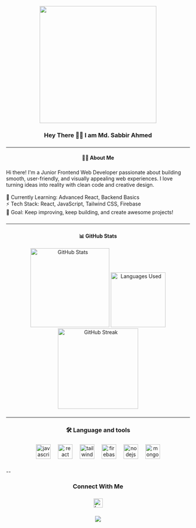<div align="center">
  <img height="320" src="https://i.ibb.co.com/vCk09Zrx/Blue-Minimalist-Personal-Branding-Youtube-Banner-2.jpg"  />
</div>

###

<h3 align="center">Hey There 👋🏾 I am Md. Sabbir Ahmed</h3>

###

---

<h4 align="center">👩‍💻  About Me</h4>

###

<p align="left">Hi there! I'm a Junior Frontend Web Developer passionate about building smooth, user-friendly, and visually appealing web experiences. I love turning ideas into reality with clean code and creative design.  <br><br>🌱 Currently Learning: Advanced React, Backend Basics  <br>⚡ Tech Stack: React, JavaScript, Tailwind CSS, Firebase  <br>🎯 Goal: Keep improving, keep building, and create awesome projects!</p>

###

---

###

<h4 align="center">📊 GitHub Stats</h4>
<div align="center">
  <img src="https://github-readme-stats.vercel.app/api?username=Sabbir1441&show_icons=true&theme=dracula&hide_border=false" height="216" alt="GitHub Stats" />
  <img src="https://github-readme-stats.vercel.app/api/top-langs/?username=Sabbir1441&layout=compact&theme=dracula&hide_border=false" height="150" alt="Languages Used" />
  <img src="https://github-readme-streak-stats.herokuapp.com/?user=Sabbir1441&theme=dracula&hide_border=false" height="220" alt="GitHub Streak" />
</div>

###

---

<h3 align="center">🛠 Language and tools</h3>

###

<div align="center">
  <img src="https://skillicons.dev/icons?i=js" height="40" alt="javascript logo"  />
  <img width="12" />
  <img src="https://skillicons.dev/icons?i=react" height="40" alt="react logo"  />
  <img width="12" />
  <img src="https://skillicons.dev/icons?i=tailwind" height="40" alt="tailwindcss logo"  />
  <img width="12" />
  <img src="https://cdn.jsdelivr.net/gh/devicons/devicon/icons/firebase/firebase-plain-wordmark.svg" height="40" alt="firebase logo"  />
  <img width="12" />
  <img src="https://skillicons.dev/icons?i=nodejs" height="40" alt="nodejs logo"  />
  <img width="12" />
  <img src="https://cdn.jsdelivr.net/gh/devicons/devicon/icons/mongodb/mongodb-original.svg" height="40" alt="mongodb logo"  />
</div>

###

--

<h3 align="center">Connect  With Me</h3>

###

<div align="center">
  <img src="https://img.shields.io/static/v1?message=Facebook&logo=facebook&label=&color=1877F2&logoColor=white&labelColor=&style=for-the-badge" height="25" alt="facebook logo"  />
</div>

###

<div align="center">
  <img src="https://visitor-badge.laobi.icu/badge?page_id=Sabbir1441.Sabbir1441&"  />
</div>

###
